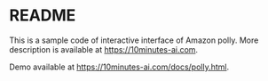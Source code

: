 # README

This is a sample code of interactive interface of Amazon polly. More description is available at <a href='10minutes-ai.com'>https://10minutes-ai.com</a>.

Demo available at <a href='10minutes-ai.com.docs/polly.html'>https://10minutes-ai.com/docs/polly.html</a>.
